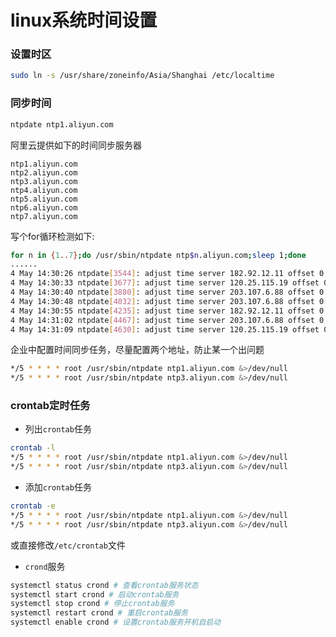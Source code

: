 # linux系统时间设置

### 设置时区

```bash
sudo ln -s /usr/share/zoneinfo/Asia/Shanghai /etc/localtime
```

### 同步时间

```bash
ntpdate ntp1.aliyun.com
```

阿里云提供如下的时间同步服务器

```
ntp1.aliyun.com
ntp2.aliyun.com
ntp3.aliyun.com
ntp4.aliyun.com
ntp5.aliyun.com
ntp6.aliyun.com
ntp7.aliyun.com
```

写个for循环检测如下:

```bash
for n in {1..7};do /usr/sbin/ntpdate ntp$n.aliyun.com;sleep 1;done
......
4 May 14:30:26 ntpdate[3544]: adjust time server 182.92.12.11 offset 0.021030 sec
4 May 14:30:33 ntpdate[3677]: adjust time server 120.25.115.19 offset 0.021037 sec
4 May 14:30:40 ntpdate[3880]: adjust time server 203.107.6.88 offset 0.011986 sec
4 May 14:30:48 ntpdate[4032]: adjust time server 203.107.6.88 offset 0.011444 sec
4 May 14:30:55 ntpdate[4235]: adjust time server 182.92.12.11 offset 0.008113 sec
4 May 14:31:02 ntpdate[4467]: adjust time server 203.107.6.88 offset 0.002121 sec
4 May 14:31:09 ntpdate[4630]: adjust time server 120.25.115.19 offset 0.000891 sec
```

企业中配置时间同步任务，尽量配置两个地址，防止某一个出问题

```bash
*/5 * * * * root /usr/sbin/ntpdate ntp1.aliyun.com &>/dev/null
*/5 * * * * root /usr/sbin/ntpdate ntp3.aliyun.com &>/dev/null
```

### crontab定时任务

* 列出`crontab`任务

```bash
crontab -l
*/5 * * * * root /usr/sbin/ntpdate ntp1.aliyun.com &>/dev/null
*/5 * * * * root /usr/sbin/ntpdate ntp3.aliyun.com &>/dev/null
```

* 添加`crontab`任务

```bash
crontab -e
*/5 * * * * root /usr/sbin/ntpdate ntp1.aliyun.com &>/dev/null
*/5 * * * * root /usr/sbin/ntpdate ntp3.aliyun.com &>/dev/null
```

或直接修改`/etc/crontab`文件

* `crond`服务

```bash
systemctl status crond # 查看crontab服务状态
systemctl start crond # 启动crontab服务
systemctl stop crond # 停止crontab服务
systemctl restart crond # 重启crontab服务
systemctl enable crond # 设置crontab服务开机自启动
```